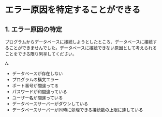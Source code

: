 # エラー原因を特定することができる

## 1. エラー原因の特定

プログラムからデータベースに接続しようとしたところ、データベースに接続することができませんでした。データベースに接続できない原因として考えられることをできる限り列挙してください。

A.
- データベースが存在しない
- プログラムの構文エラー
- ポート番号が間違ってる
- パスワードが和間違っている
- ユーザー名が間違っている
- データベースサーバーがダウンしている
- データベースサーバーが同時に処理できる接続数の上限に達している